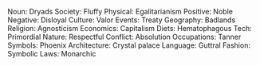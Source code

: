Noun: Dryads
Society: Fluffy
Physical: Egalitarianism
Positive: Noble
Negative: Disloyal
Culture: Valor
Events: Treaty
Geography: Badlands
Religion: Agnosticism
Economics: Capitalism
Diets: Hematophagous
Tech: Primordial
Nature: Respectful
Conflict: Absolution
Occupations: Tanner
Symbols: Phoenix
Architecture: Crystal palace
Language: Guttral
Fashion: Symbolic
Laws: Monarchic